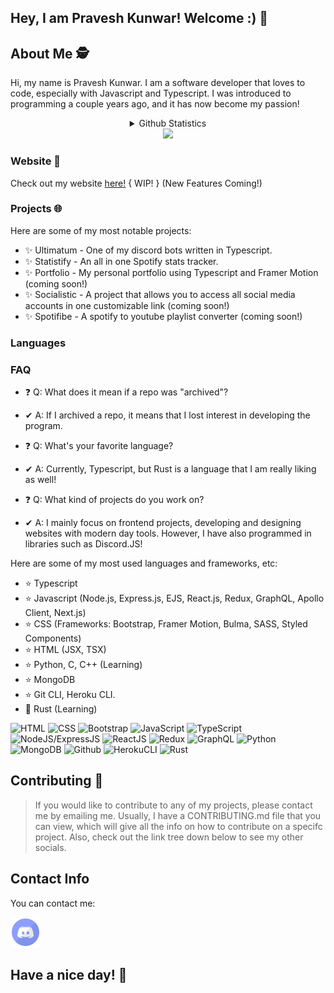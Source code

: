 ## Hey, I am Pravesh Kunwar! Welcome :) 👋

## About Me 🕵️

Hi, my name is Pravesh Kunwar. I am a software developer that loves to code, especially with Javascript and Typescript. I was introduced to programming a couple years ago, and it has now become my passion!

<div align="center">
<details>
  <summary>Github Statistics</summary>
   <img src="https://github.com/PraveshKunwar/PraveshKunwar/blob/master/github-metrics.svg" />
<br><br>
    <img src="https://github-readme-stats.vercel.app/api/top-langs/?username=PraveshKunwar&layout=compact&theme=tokyonight"/><br><br>
</details>
    <img src="https://komarev.com/ghpvc/?username=PraveshKunwar" />
</div>

### Website 🌌

Check out my website [here!](https://praveshk.vercel.app) { WIP! } (New Features Coming!)

### Projects 🌐

Here are some of my most notable projects:

- ✨ Ultimatum - One of my discord bots written in Typescript.
- ✨ Statistify - An all in one Spotify stats tracker.
- ✨ Portfolio - My personal portfolio using Typescript and Framer Motion (coming soon!)
- ✨ Socialistic - A project that allows you to access all social media accounts in one customizable link (coming soon!)
- ✨ Spotifibe - A spotify to youtube playlist converter (coming soon!)

### Languages

### FAQ

- ❓ Q: What does it mean if a repo was "archived"?
- ✔ A: If I archived a repo, it means that I lost interest in developing the program.

- ❓ Q: What's your favorite language?
- ✔ A: Currently, Typescript, but Rust is a language that I am really liking as well!

- ❓ Q: What kind of projects do you work on?
- ✔ A: I mainly focus on frontend projects, developing and designing websites with modern day tools. However, I have also programmed in libraries such as Discord.JS!

Here are some of my most used languages and frameworks, etc:

- ⭐ Typescript
- ⭐ Javascript (Node.js, Express.js, EJS, React.js, Redux, GraphQL, Apollo Client, Next.js)
- ⭐ CSS (Frameworks: Bootstrap, Framer Motion, Bulma, SASS, Styled Components)
- ⭐ HTML (JSX, TSX)
- ⭐ Python, C, C++ (Learning)
- ⭐ MongoDB
- ⭐ Git CLI, Heroku CLI.
- 🌌 Rust (Learning)

![HTML](https://img.shields.io/static/v1?style=flat-square&label=%E2%A0%80&color=555&labelColor=%23e34c26&message=HTML%EF%B8%B1100%25)
![CSS](https://img.shields.io/static/v1?style=flat-square&label=%E2%A0%80&color=555&labelColor=%23563d7c&message=CSS%EF%B8%B165%25)
![Bootstrap](https://img.shields.io/static/v1?style=flat-square&label=%E2%A0%80&color=555&labelColor=602C50&message=Bootstrap%EF%B8%B130%25)
![JavaScript](https://img.shields.io/static/v1?style=flat-square&label=%E2%A0%80&color=555&labelColor=%23f1e05a&message=JavaScript%EF%B8%B180%25)
![TypeScript](https://img.shields.io/static/v1?style=flat-square&label=%E2%A0%80&color=555&labelColor=%232b7489&message=TypeScript%EF%B8%B145%25)
![NodeJS/ExpressJS](https://img.shields.io/static/v1?style=flat-square&label=%E2%A0%80&color=555&labelColor=68A063&message=NodeJS/ExpressJS%EF%B8%B165%25)
![ReactJS](https://img.shields.io/static/v1?style=flat-square&label=%E2%A0%80&color=555&labelColor=61DBFB&message=ReactJS%EF%B8%B185%25)
![Redux](https://img.shields.io/static/v1?style=flat-square&label=%E2%A0%80&color=555&labelColor=764abc&message=Redux%EF%B8%B145%25)
![GraphQL](https://img.shields.io/static/v1?style=flat-square&label=%E2%A0%80&color=555&labelColor=e535ab&message=GraphQL%EF%B8%B120%25)
![Python](https://img.shields.io/static/v1?style=flat-square&label=%E2%A0%80&color=555&labelColor=306998&message=Python%EF%B8%B130%25)
![MongoDB](https://img.shields.io/static/v1?style=flat-square&label=%E2%A0%80&color=555&labelColor=4DB33D&message=MongoDB%EF%B8%B145%25)
![Github](https://img.shields.io/static/v1?style=flat-square&label=%E2%A0%80&color=555&labelColor=FFFFFF&message=Github%EF%B8%B190%25)
![HerokuCLI](https://img.shields.io/static/v1?style=flat-square&label=%E2%A0%80&color=555&labelColor=6762a6&message=HerokuCLI%EF%B8%B125%25)
![Rust](https://img.shields.io/static/v1?style=flat-square&label=%E2%A0%80&color=555&labelColor=b88c27&message=Rust%EF%B8%B120%25)

## Contributing 📜

> If you would like to contribute to any of my projects,
> please contact me by emailing me.
> Usually, I have a CONTRIBUTING.md file that you can view, which will give all the info on how to contribute on a specifc project.
> Also, check out the link tree down below to see my other socials.

## Contact Info

You can contact me:

<img src="https://github.com/PraveshKunwar/PraveshKunwar/blob/master/svgs/discord.svg" />

## Have a nice day! 👋
